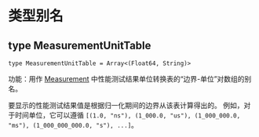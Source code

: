 # 类型别名

## type MeasurementUnitTable

```cangjie
type MeasurementUnitTable = Array<(Float64, String)>
```

功能：用作 [Measurement](unittest_package_interfaces.md#interface-measurement) 中性能测试结果单位转换表的“边界-单位”对数组的别名。

要显示的性能测试结果值是根据归一化期间的边界从该表计算得出的。
例如，对于时间单位，它可以遵循 `[(1.0, "ns"), (1_000.0, "us"), (1_000_000.0, "ms"), (1_000_000_000.0, "s"), ...]`。
